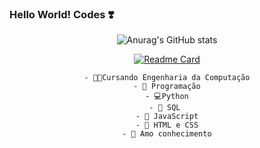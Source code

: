 ### Hello World! Codes ❣️

<!--
**JuJubali/JuJubali** is a ✨ _special_ ✨ repository because its `README.md` (this file) appears on your GitHub profile.

Here are some ideas to get you started:

-->
<div align="center">

 ![Anurag's GitHub stats](https://github-readme-stats.vercel.app/api?username=Jujubali&theme=dark&show_icons=true)
 
  [![Readme Card](https://github-readme-stats.vercel.app/api/pin/?username=JuJubali&repo=Mathlove&theme=dark&show_icons=true)](https://github.com/JuJubali/Mathlove)

 <p style="text-align: center;">

    - 🧑‍🔬Cursando Engenharia da Computação
    - 💚 Programação
    - 💻Python
    - 🎲 SQL 
    - 💛 JavaScript
    - 👾 HTML e CSS
    - 🤔 Amo conhecimento
 
 </p>
  

 >

</div>
